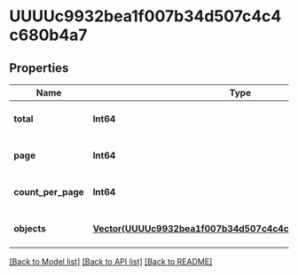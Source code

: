 # UUUUc9932bea1f007b34d507c4c4c680b4a7


## Properties
Name | Type | Description | Notes
------------ | ------------- | ------------- | -------------
**total** | **Int64** |  | [default to nothing]
**page** | **Int64** |  | [default to nothing]
**count_per_page** | **Int64** |  | [default to nothing]
**objects** | [**Vector{UUUUc9932bea1f007b34d507c4c4c680b4a7ObjectsInner}**](UUUUc9932bea1f007b34d507c4c4c680b4a7ObjectsInner.md) |  | [default to nothing]


[[Back to Model list]](../README.md#models) [[Back to API list]](../README.md#api-endpoints) [[Back to README]](../README.md)


